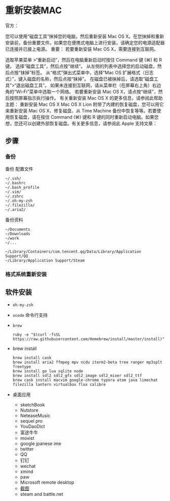 # 重新安装MAC

官方：

您可以使用“磁盘工具”抹掉您的电脑，然后重新安装 Mac OS X。在您抹掉和重新安装前，备份重要文件。如果您在便携式电脑上进行安装，请确定您的电源适配器已连接并已接上电源。
重要： 若要重新安装 Mac OS X，需要连接到互联网。

选取苹果菜单 >“重新启动”，然后在电脑重新启动时按住 Command 键 (⌘) 和 R 键。
选择“磁盘工具”，然后点按“继续”。
从左侧的列表中选择您的启动磁盘，然后点按“抹掉”标签。
从“格式”弹出式菜单中，选择“Mac OS 扩展格式（日志式）”，键入磁盘的名称，然后点按“抹掉”。
在磁盘已被抹掉后，请选取“磁盘工具”>“退出磁盘工具”。
如果未连接到互联网，请从菜单栏（在屏幕右上角）右边角的“Wi-Fi”菜单中选取一个网络。
若要重新安装 Mac OS X，请点按“继续”，然后按照屏幕指示执行操作。 有关重新安装 Mac OS X 的更多信息，请参阅此帮助主题： 重新安装 Mac OS X
Mac OS X Lion 附带了内建的恢复磁盘，您可以用它来重新安装 Mac OS X、修复磁盘、从 Time Machine 备份中恢复等等。若要使用恢复磁盘，请在按住 Command (⌘) 键和 R 键的同时重新启动电脑。如果您想，您还可以创建外部恢复磁盘。有关更多信息，请参阅此 Apple 支持文章：

## 步骤

### 备份

备份 配置文件

```
~/.ssh/
~/.bashrc
~/.bash_profile
~/.vim/
~/.zshrc
~/.oh-my-zsh
~/.filezilla/
~/.aria2/
```

备份资料

```
~/Documents
~/Downloads
~/work
~/...

~/Library/Containers/com.tencent.qq/Data/Library/Application Support/QQ
~/Library/Application Support/Steam
```

###  格式系统重新安装

## 软件安装

* `oh-my-zsh` 

* `xcode`  命令行支持

* `brew` 

  ```
  ruby -e "$(curl -fsSL https://raw.githubusercontent.com/Homebrew/install/master/install)"
  ```

* brew install 

  ```
  brew install cask
  brew install aria2 ffmpeg mpv ncdu iterm2-beta tree ranger mp3splt freetype
  brew install go lua sqlite node
  brew install sdl2 sdl2_gfx sdl2_image sdl2_mixer sdl2_ttf 
  brew cask install macvim google-chrome typora atom java limechat filezilla lantern virtualbox flux calibre
  ```

* 桌面应用

  * sketchBook
  * Nutstore
  * NeteaseMusic
  * sequel pro
  * YouDaoDict
  * 富途牛牛
  * movist
  * google jpanese ime
  * twitter
  * QQ
  * 钉钉
  * wechat
  * xmind
  * paw
  * Microsoft remote desktop
  * [截图](https://itunes.apple.com/cn/app/jie-tu-jietu/id1059334054?mt=12&ign-mpt=uo%3D4)
  * steam and battle.net

